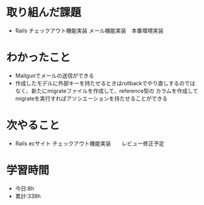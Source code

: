 # 取り組んだ課題
- Rails チェックアウト機能実装  メール機能実装　本番環境実装
# わかったこと
- Mailgunでメールの送信ができる
- 作成したモデルに外部キーを持たせるときはrollbackでやり直しするのではなく、新たにmigrateファイルを作成して、reference型の
カラムを作成してmigrateを実行すればアソシエーションを持たせることができる
# 次やること
- Rails ecサイト チェックアウト機能実装　　レビュー修正予定
# 学習時間
- 今日:8h
- 累計:339h
